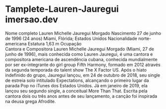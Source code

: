 # Tamplete-Lauren-Jauregui imersao.dev
Nome completo	Lauren Michelle Jauregui Morgado
Nascimento	27 de junho de 1996 (24 anos)
Miami, Flórida; Estados Unidos
Nacionalidade	norte-americana
Estatura	1,63 m
Ocupação	
Cantora e Compositora
Lauren Michelle Jauregui Morgado (Miami, 27 de junho de 1996), mais conhecida como Lauren Jauregui, é uma cantora e compositora americana de ascendência cubana, conhecida mundialmente por ser ex-integrante do girl group Fifth Harmony, formado em 2012 através da segunda temporada do talent show The X Factor US. Após o hiato indefinido do grupo, Jauregui lançou, em 24 de outubro de 2018, seu single de estreia solo intitulado Expectations, alcançando o primeiro lugar da parada Pop no iTunes dos Estados Unidos. Já em janeiro de 2019, ela lançou seu segundo single, a conceitual More Than That. Escrita pela cantora dois ou três anos antes de seu lançamento, a canção foi inspirada na deusa grega Afrodite.

